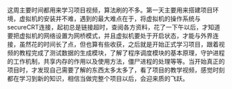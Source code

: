 这周主要时间都用来学习项目视频，算法刷的不多。第一天主要用来搭建项目环境，虚拟机的安装并不难，遇到的最大难点在于，将虚拟机的操作系统与secureCRT连接，起初总是链接超时，查阅各方资料，花了一下午以后，才知道要把虚拟机的网络设置为网桥模式，并且虚拟机要处于开启状态，才能与外界连接，虽然花的时间长了点，但也算有些收获，之后就是开始正式学习项目，跟着视频的教程完成了测试数据的生成模块，了解了程序调度模块的基本原理，守护进程的工作机制，共享内存的作用以及使用方法，僵尸进程的处理等等。当开始真正的项目时，才发现自己需要了解的东西太多太多了，看了项目的教学视频，感觉时刻都在学习到新的知识，相信当做完整个项目以后，会迎来质的飞跃。
